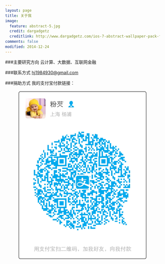 ```yaml
---
layout: page
title: 关于我
image:
  feature: abstract-5.jpg
  credit: dargadgetz
  creditlink: http://www.dargadgetz.com/ios-7-abstract-wallpaper-pack-for-iphone-5-and-ipod-touch-retina/
comments: false
modified: 2014-12-24
---
```


###主要研究方向
云计算、大数据、互联网金融

###联系方式
hj1984930@gmail.com

###捐助方式
我的支付宝付款链接：
<figure>
	<img src="/images/alipay.jpg" alt="">
</figure>
